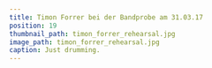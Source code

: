 ```yaml
---
title: Timon Forrer bei der Bandprobe am 31.03.17
position: 19
thumbnail_path: timon_forrer_rehearsal.jpg
image_path: timon_forrer_rehearsal.jpg
caption: Just drumming.
---
```


